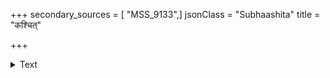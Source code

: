 +++
secondary_sources = [ "MSS_9133",]
jsonClass = "Subhaashita"
title = "कश्चित्"

+++

<details><summary>Text</summary>

कश्चित् कराभ्यामुपगूढनालम् आलोलपत्राभिहतद्विरेफम्।  
रजोभिरन्तःपरिवेषबन्धि लीलारविन्दं भ्रमयांचकार॥
</details>
